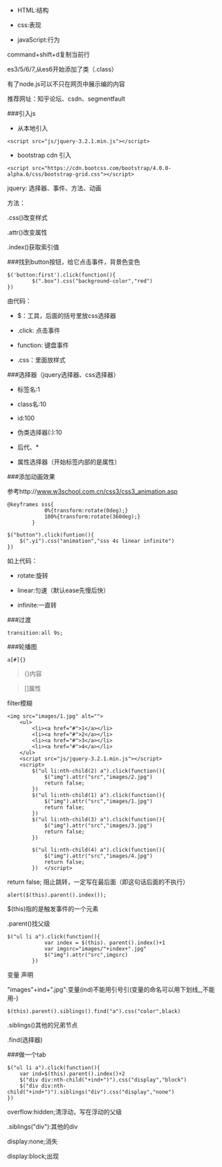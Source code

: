 * HTML:结构

* css:表现

* javaScript:行为

command+shift+d复制当前行

es3/5/6/7,从es6开始添加了类（.class）

有了node.js可以不只在网页中展示编的内容

推荐网址：知乎论坛、csdn、segmentfault

###引入js

* 从本地引入 

```
<script src="js/jquery-3.2.1.min.js"></script>
```

* bootstrap cdn 引入

```
<script src="https://cdn.bootcss.com/bootstrap/4.0.0-alpha.6/css/bootstrap-grid.css"></script>
```

jquery: 选择器、事件、方法、动画

方法：

.css()改变样式

.attr()改变属性

.index()获取索引值

###找到button按钮，给它点击事件，背景色变色

```
$('button:first').click(function(){
		$(".box").css("background-color","red")
})
```
由代码：
* $：工具，后面的括号里放css选择器

* .click: 点击事件

* function: 键盘事件

* .css：里面放样式

###选择器（jquery选择器、css选择器）

* 标签名:1

* class名:10

* id:100

* 伪类选择器(:):10

* 后代、*

* 属性选择器（开始标签内部的是属性）



###添加动画效果

参考http://www.w3school.com.cn/css3/css3_animation.asp

```
@keyframes sss{
			0%{transform:rotate(0deg);}
			100%{transform:rotate(360deg);}
		}
```
```
$("button").click(funtion(){
	$(".yi").css("animation","sss 4s linear infinite")
})
```
如上代码：

* rotate:旋转

* linear:匀速（默认ease先慢后快）

* infinite:一直转

###过渡
 
```
transition:all 9s;
```
###轮播图

```
a[#]{}
```
>{}内容

>[]属性

filter模糊

```
<img src="images/1.jpg" alt="">
	<ul>
		<li><a href="#">1</a></li>
		<li><a href="#">2</a></li>
		<li><a href="#">3</a></li>
		<li><a href="#">4</a></li>
	</ul>
	<script src="js/jquery-3.2.1.min.js"></script>
	<script>
		$("ul li:nth-child(2) a").click(function(){
			$("img").attr("src","images/2.jpg")
			return false;
		})
		$("ul li:nth-child(1) a").click(function(){
			$("img").attr("src","images/1.jpg")
			return false;
		})
		$("ul li:nth-child(3) a").click(function(){
			$("img").attr("src","images/3.jpg")
			return false;
		})

		$("ul li:nth-child(4) a").click(function(){
			$("img").attr("src","images/4.jpg")
			return false;
		})	</script>
```

return false; 阻止跳转，一定写在最后面（即这句话后面的不执行）

```
alert($(this).parent().index());
```

$(this)指的是触发事件的一个元素

.parent()找父级


```
$("ul li a").click(function(){
			var index = $(this). parent().index()+1
			var imgsrc="images/"+index+".jpg"
			$("img").attr("src",imgsrc) 
		}) 
```

变量  声明

"images"+ind+".jpg":变量(ind)不能用引号引(变量的命名可以用下划线_,不能用-)

```
$(this).parent().siblings().find("a").css("color",black)
```

.siblings()其他的兄弟节点

.find(选择器)


###做一个tab

```
$("ul li a").click(function(){
	var ind=$(this).parent().index()+2
	$("div div:nth-child("+ind+")").css("display","block")
	$("div div:nth-child("+ind+")").siblings("div").css("display","none")
})
```
overflow:hidden;清浮动，写在浮动的父级

.siblings("div"):其他的div

display:none;消失

display:block;出现
































































